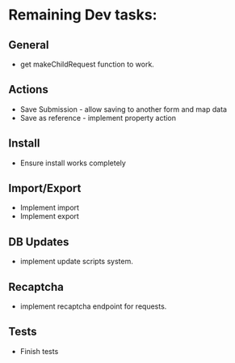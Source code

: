 # Remaining Dev tasks:

## General
 - get makeChildRequest function to work.

## Actions

 - Save Submission - allow saving to another form and map data
 - Save as reference - implement property action
 
## Install
 - Ensure install works completely
 
## Import/Export
 - Implement import
 - Implement export
 
## DB Updates
 - implement update scripts system.
 
## Recaptcha
 - implement recaptcha endpoint for requests.
 
## Tests
 - Finish tests
